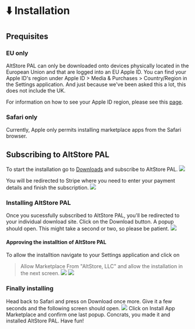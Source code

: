 # ⬇️ Installation
## Prequisites
### EU only
AltStore PAL can only be downloaded onto devices physically located in the European Union and that are logged into an EU Apple ID. You can find your Apple ID's region under Apple ID > Media & Purchases > Country/Region in the Settings application. And just because we've been asked this a lot, this does not include the UK.

For information on how to see your Apple ID region, please see this [page](https://support.apple.com/en-us/118283).

### Safari only
Currently, Apple only permits installing marketplace apps from the Safari browser. 

## Subscribing to AltStore PAL
To start the installation go to [Downloads](https://altstore.io/#Downloads) and subscribe to AltStore PAL.
![](<../.gitbook/assets/altstore_pal/altstore_pal_downloads.jpeg>)

You will be redirected to Stripe where you need to enter your payment details and finish the subscription.
![](<../.gitbook/assets/altstore_pal/altstore_pal_stripe.jpeg>)

### Installing AltStore PAL
Once you sucessfully subscribed to AltStore PAL, you'll be redirected to your individual download site. Click on the Download button. A popup should open. This might take a second or two, so please be patient.
![](<../.gitbook/assets/altstore_pal/altstore_pal_marketplace_installation.jpeg>)

#### Approving the installtion of AltStore PAL
To allow the installtion navigate to your Settings application and click on 
> Allow Marketplace From "AltStore, LLC"
and allow the installation in the next screen.
![](<../.gitbook/assets/altstore_pal/altstore_pal_allow_marketplace.jpeg>)
![](<../.gitbook/assets/altstore_pal/altstore_pal_allow_marketplace_2.jpeg>)

### Finally installing
Head back to Safari and press on Download once more. Give it a few seconds and the following screen should open.
![](<../.gitbook/assets/altstore_pal/altstore_pal_installation.jpeg>)
Click on Install App Marketplace and confirm one last popup. Concrats, you made it and installed AltStore PAL. Have fun!